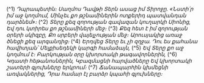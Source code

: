 
(^1) _Դպրապետին։ Սաղմոս Դավթի
Տերն ասաց իմ Տիրոջը. «Նստի՛ր իմ աջ կողմում,
Մինչեւ քո թշնամիներին ոտքերիդ պատվանդան դարձնեմ»։_
(^2) _Տերը քեզ զորության գավազան կուղարկի Սիոնից,
Եվ դու կտիրես քո թշնամիների մեջ։_
(^3) _Քեզ հետ է իմ զորության օրերի սկիզբը,
Քո սրբերի վայելչության մեջ։
Արուսյակից առաջ ծնեցի քեզ արգանդից։_
(^4) _Երդվեց Տերը եւ չի զղջա.
Դու ես քահանա հավիտյան՝
Մելքիսեդեկի կարգի համաձայն,_
(^5) _Եվ Տերը քո աջ կողմում է։
Բարկության օրը կխորտակի թագավորներին,_
(^6) _Կդատի հեթանոսներին,
Կբազմացնի հարվածները
Եվ կխորտակի շատերի գլուխները երկրում։_
(^7) _Ճանապարհին կխմեցնի առվակներից,
Դրա համար էլ բարձր կպահի գլուխները։_
